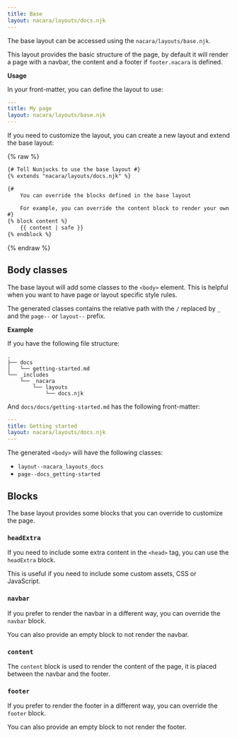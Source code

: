 ```yaml
---
title: Base
layout: nacara/layouts/docs.njk
---
```


The base layout can be accessed using the `nacara/layouts/base.njk`.

This layout provides the basic structure of the page, by default it will render a page with a navbar, the content and a footer if `footer.nacara` is defined.

**Usage**

In your front-matter, you can define the layout to use:

```yaml
---
title: My page
layout: nacara/layouts/base.njk
---
```

If you need to customize the layout, you can create a new layout and extend the base layout:

{% raw %}
```html
{# Tell Nunjucks to use the base layout #}
{% extends "nacara/layouts/docs.njk" %}

{#
    You can override the blocks defined in the base layout

    For example, you can override the content block to render your own content
#}
{% block content %}
    {{ content | safe }}
{% endblock %}
```
{% endraw %}

## Body classes

The base layout will add some classes to the `<body>` element. This is helpful when you want to have page or layout specific style rules.

The generated classes contains the relative path with the `/` replaced by `_` and the `page--` or `layout--` prefix.

**Example**

If you have the following file structure:

```text
.
├── docs
│   └── getting-started.md
└── _includes
    └── _nacara
        └── layouts
            └── docs.njk
```

And `docs/docs/getting-started.md` has the following front-matter:

```yaml
---
title: Getting started
layout: nacara/layouts/docs.njk
---
```

The generated `<body>` will have the following classes:

- `layout--nacara_layouts_docs`
- `page--docs_getting-started`

## Blocks

The base layout provides some blocks that you can override to customize the page.

### `headExtra`

If you need to include some extra content in the `<head>` tag, you can use the `headExtra` block.

This is useful if you need to include some custom assets, CSS or JavaScript.

### `navbar`

If you prefer to render the navbar in a different way, you can override the `navbar` block.

You can also provide an empty block to not render the navbar.

### `content`

The `content` block is used to render the content of the page, it is placed between the navbar and the footer.

### `footer`

If you prefer to render the footer in a different way, you can override the `footer` block.

You can also provide an empty block to not render the footer.
